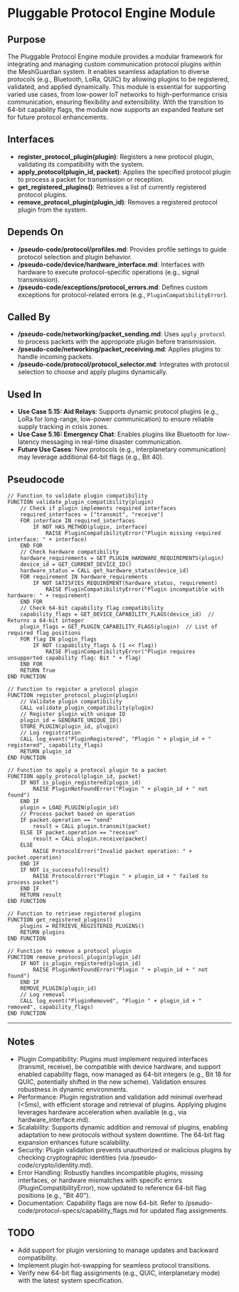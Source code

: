 # Pluggable Protocol Engine Module

## Purpose
The Pluggable Protocol Engine module provides a modular framework for integrating and managing custom communication protocol plugins within the MeshGuardian system. It enables seamless adaptation to diverse protocols (e.g., Bluetooth, LoRa, QUIC) by allowing plugins to be registered, validated, and applied dynamically. This module is essential for supporting varied use cases, from low-power IoT networks to high-performance crisis communication, ensuring flexibility and extensibility. With the transition to 64-bit capability flags, the module now supports an expanded feature set for future protocol enhancements.

## Interfaces
- **register_protocol_plugin(plugin)**: Registers a new protocol plugin, validating its compatibility with the system.  
- **apply_protocol(plugin_id, packet)**: Applies the specified protocol plugin to process a packet for transmission or reception.  
- **get_registered_plugins()**: Retrieves a list of currently registered protocol plugins.  
- **remove_protocol_plugin(plugin_id)**: Removes a registered protocol plugin from the system.  

## Depends On
- **/pseudo-code/protocol/profiles.md**: Provides profile settings to guide protocol selection and plugin behavior.  
- **/pseudo-code/device/hardware_interface.md**: Interfaces with hardware to execute protocol-specific operations (e.g., signal transmission).  
- **/pseudo-code/exceptions/protocol_errors.md**: Defines custom exceptions for protocol-related errors (e.g., `PluginCompatibilityError`).  

## Called By
- **/pseudo-code/networking/packet_sending.md**: Uses `apply_protocol` to process packets with the appropriate plugin before transmission.  
- **/pseudo-code/networking/packet_receiving.md**: Applies plugins to handle incoming packets.  
- **/pseudo-code/protocol/protocol_selector.md**: Integrates with protocol selection to choose and apply plugins dynamically.  

## Used In
- **Use Case 5.15: Aid Relays**: Supports dynamic protocol plugins (e.g., LoRa for long-range, low-power communication) to ensure reliable supply tracking in crisis zones.  
- **Use Case 5.16: Emergency Chat**: Enables plugins like Bluetooth for low-latency messaging in real-time disaster communication.  
- **Future Use Cases**: New protocols (e.g., interplanetary communication) may leverage additional 64-bit flags (e.g., Bit 40).

## Pseudocode
```pseudo-code
// Function to validate plugin compatibility
FUNCTION validate_plugin_compatibility(plugin)
    // Check if plugin implements required interfaces
    required_interfaces = ["transmit", "receive"]
    FOR interface IN required_interfaces
        IF NOT HAS_METHOD(plugin, interface)
            RAISE PluginCompatibilityError("Plugin missing required interface: " + interface)
    END FOR
    // Check hardware compatibility
    hardware_requirements = GET_PLUGIN_HARDWARE_REQUIREMENTS(plugin)
    device_id = GET_CURRENT_DEVICE_ID()
    hardware_status = CALL get_hardware_status(device_id)
    FOR requirement IN hardware_requirements
        IF NOT SATISFIES_REQUIREMENT(hardware_status, requirement)
            RAISE PluginCompatibilityError("Plugin incompatible with hardware: " + requirement)
    END FOR
    // Check 64-bit capability flag compatibility
    capability_flags = GET_DEVICE_CAPABILITY_FLAGS(device_id)  // Returns a 64-bit integer
    plugin_flags = GET_PLUGIN_CAPABILITY_FLAGS(plugin)  // List of required flag positions
    FOR flag IN plugin_flags
        IF NOT (capability_flags & (1 << flag))
            RAISE PluginCompatibilityError("Plugin requires unsupported capability flag: Bit " + flag)
    END FOR
    RETURN True
END FUNCTION

// Function to register a protocol plugin
FUNCTION register_protocol_plugin(plugin)
    // Validate plugin compatibility
    CALL validate_plugin_compatibility(plugin)
    // Register plugin with unique ID
    plugin_id = GENERATE_UNIQUE_ID()
    STORE_PLUGIN(plugin_id, plugin)
    // Log registration
    CALL log_event("PluginRegistered", "Plugin " + plugin_id + " registered", capability_flags)
    RETURN plugin_id
END FUNCTION

// Function to apply a protocol plugin to a packet
FUNCTION apply_protocol(plugin_id, packet)
    IF NOT is_plugin_registered(plugin_id)
        RAISE PluginNotFoundError("Plugin " + plugin_id + " not found")
    END IF
    plugin = LOAD_PLUGIN(plugin_id)
    // Process packet based on operation
    IF packet.operation == "send"
        result = CALL plugin.transmit(packet)
    ELSE IF packet.operation == "receive"
        result = CALL plugin.receive(packet)
    ELSE
        RAISE ProtocolError("Invalid packet operation: " + packet.operation)
    END IF
    IF NOT is_successful(result)
        RAISE ProtocolError("Plugin " + plugin_id + " failed to process packet")
    END IF
    RETURN result
END FUNCTION

// Function to retrieve registered plugins
FUNCTION get_registered_plugins()
    plugins = RETRIEVE_REGISTERED_PLUGINS()
    RETURN plugins
END FUNCTION

// Function to remove a protocol plugin
FUNCTION remove_protocol_plugin(plugin_id)
    IF NOT is_plugin_registered(plugin_id)
        RAISE PluginNotFoundError("Plugin " + plugin_id + " not found")
    END IF
    REMOVE_PLUGIN(plugin_id)
    // Log removal
    CALL log_event("PluginRemoved", "Plugin " + plugin_id + " removed", capability_flags)
END FUNCTION
```

---

## Notes
- Plugin Compatibility: Plugins must implement required interfaces (transmit, receive), be compatible with device hardware, and support enabled capability flags, now managed as 64-bit integers (e.g., Bit 18 for QUIC, potentially shifted in the new scheme). Validation ensures robustness in dynamic environments.  
- Performance: Plugin registration and validation add minimal overhead (<5ms), with efficient storage and retrieval of plugins. Applying plugins leverages hardware acceleration when available (e.g., via hardware_interface.md).  
- Scalability: Supports dynamic addition and removal of plugins, enabling adaptation to new protocols without system downtime. The 64-bit flag expansion enhances future scalability.  
- Security: Plugin validation prevents unauthorized or malicious plugins by checking cryptographic identities (via /pseudo-code/crypto/identity.md).  
- Error Handling: Robustly handles incompatible plugins, missing interfaces, or hardware mismatches with specific errors (PluginCompatibilityError), now updated to reference 64-bit flag positions (e.g., "Bit 40").  
- Documentation: Capability flags are now 64-bit. Refer to /pseudo-code/protocol-specs/capability_flags.md for updated flag assignments.  

## TODO
- Add support for plugin versioning to manage updates and backward compatibility. 
- Implement plugin hot-swapping for seamless protocol transitions.
- Verify new 64-bit flag assignments (e.g., QUIC, interplanetary mode) with the latest system specification.